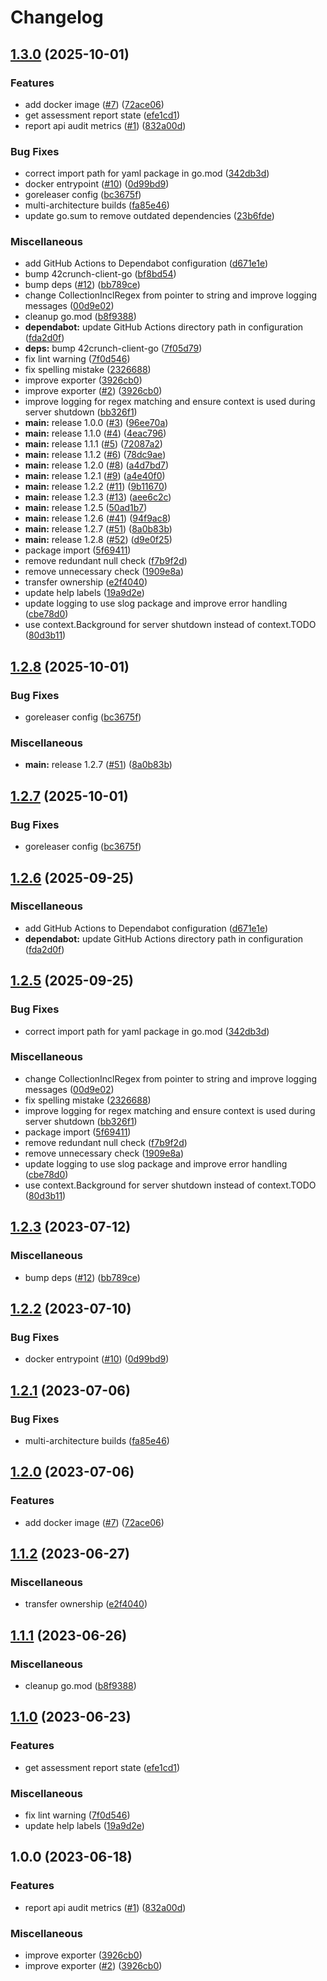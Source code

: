 # Changelog

## [1.3.0](https://github.com/verizonconnect/42crunch-exporter/compare/v1.2.8...v1.3.0) (2025-10-01)


### Features

* add docker image ([#7](https://github.com/verizonconnect/42crunch-exporter/issues/7)) ([72ace06](https://github.com/verizonconnect/42crunch-exporter/commit/72ace06dc7296122d37ef9aa7aac5f32f0ab124e))
* get assessment report state ([efe1cd1](https://github.com/verizonconnect/42crunch-exporter/commit/efe1cd1ecc97673ebe3be5e9eb894ad623efe4d1))
* report api audit metrics ([#1](https://github.com/verizonconnect/42crunch-exporter/issues/1)) ([832a00d](https://github.com/verizonconnect/42crunch-exporter/commit/832a00da1802707c292b852b212a057395fd352b))


### Bug Fixes

* correct import path for yaml package in go.mod ([342db3d](https://github.com/verizonconnect/42crunch-exporter/commit/342db3d6bf7d6f12cceaa1fd46b08f201210cadd))
* docker entrypoint ([#10](https://github.com/verizonconnect/42crunch-exporter/issues/10)) ([0d99bd9](https://github.com/verizonconnect/42crunch-exporter/commit/0d99bd990aee0b753bfbeba73af1ae09f945350a))
* goreleaser config ([bc3675f](https://github.com/verizonconnect/42crunch-exporter/commit/bc3675f620970d3840fef89e5fd6164df6b6fd31))
* multi-architecture builds ([fa85e46](https://github.com/verizonconnect/42crunch-exporter/commit/fa85e46d42fa7e54aaff0e2bd80cbe8956b9f047))
* update go.sum to remove outdated dependencies ([23b6fde](https://github.com/verizonconnect/42crunch-exporter/commit/23b6fdee698c666496530c54a1d61b6608f0d7db))


### Miscellaneous

* add GitHub Actions to Dependabot configuration ([d671e1e](https://github.com/verizonconnect/42crunch-exporter/commit/d671e1ee2ef412bc7decfcc713b35c4899220329))
* bump 42crunch-client-go ([bf8bd54](https://github.com/verizonconnect/42crunch-exporter/commit/bf8bd54e2ffa619f2c1e761b5290000c3f7d9e7e))
* bump deps ([#12](https://github.com/verizonconnect/42crunch-exporter/issues/12)) ([bb789ce](https://github.com/verizonconnect/42crunch-exporter/commit/bb789cea0601e58e3e1eee29f44977ddef6cf9cc))
* change CollectionInclRegex from pointer to string and improve logging messages ([00d9e02](https://github.com/verizonconnect/42crunch-exporter/commit/00d9e024ab8279192ef2b72b119e2c305aa29b5e))
* cleanup go.mod ([b8f9388](https://github.com/verizonconnect/42crunch-exporter/commit/b8f93880d468d52dd34fd0d51a9191c270252c4b))
* **dependabot:** update GitHub Actions directory path in configuration ([fda2d0f](https://github.com/verizonconnect/42crunch-exporter/commit/fda2d0f826607d689a5d760546415970662920b9))
* **deps:** bump 42crunch-client-go ([7f05d79](https://github.com/verizonconnect/42crunch-exporter/commit/7f05d796f7e6901d3a13a0fd36d8de420b4a5127))
* fix lint warning ([7f0d546](https://github.com/verizonconnect/42crunch-exporter/commit/7f0d5461216a035fde70800aac1c89b240be2da6))
* fix spelling mistake ([2326688](https://github.com/verizonconnect/42crunch-exporter/commit/232668838de4f30e2e249057b31023f674e87b33))
* improve exporter ([3926cb0](https://github.com/verizonconnect/42crunch-exporter/commit/3926cb08f9980dfc8add9a607531441c6c5aa3a1))
* improve exporter ([#2](https://github.com/verizonconnect/42crunch-exporter/issues/2)) ([3926cb0](https://github.com/verizonconnect/42crunch-exporter/commit/3926cb08f9980dfc8add9a607531441c6c5aa3a1))
* improve logging for regex matching and ensure context is used during server shutdown ([bb326f1](https://github.com/verizonconnect/42crunch-exporter/commit/bb326f120f7500a18af6d5bd288ae1bb801dd88b))
* **main:** release 1.0.0 ([#3](https://github.com/verizonconnect/42crunch-exporter/issues/3)) ([96ee70a](https://github.com/verizonconnect/42crunch-exporter/commit/96ee70afb8fa15d783270681eb121694f4438b3e))
* **main:** release 1.1.0 ([#4](https://github.com/verizonconnect/42crunch-exporter/issues/4)) ([4eac796](https://github.com/verizonconnect/42crunch-exporter/commit/4eac7964f91d45b6e3be9ad1d85e3549994612ef))
* **main:** release 1.1.1 ([#5](https://github.com/verizonconnect/42crunch-exporter/issues/5)) ([72087a2](https://github.com/verizonconnect/42crunch-exporter/commit/72087a227c435fad1a8a75340bd3003c38328a70))
* **main:** release 1.1.2 ([#6](https://github.com/verizonconnect/42crunch-exporter/issues/6)) ([78dc9ae](https://github.com/verizonconnect/42crunch-exporter/commit/78dc9ae8fc6501f65e15081abd8d090a6cb34956))
* **main:** release 1.2.0 ([#8](https://github.com/verizonconnect/42crunch-exporter/issues/8)) ([a4d7bd7](https://github.com/verizonconnect/42crunch-exporter/commit/a4d7bd77707a3414211f9187daa63314f4c2dd7a))
* **main:** release 1.2.1 ([#9](https://github.com/verizonconnect/42crunch-exporter/issues/9)) ([a4e40f0](https://github.com/verizonconnect/42crunch-exporter/commit/a4e40f00ce98305de1b42c3bf292309a491d98f2))
* **main:** release 1.2.2 ([#11](https://github.com/verizonconnect/42crunch-exporter/issues/11)) ([9b11670](https://github.com/verizonconnect/42crunch-exporter/commit/9b11670964eb9ac0ac6c7640f1fc8fd8eb0bcf24))
* **main:** release 1.2.3 ([#13](https://github.com/verizonconnect/42crunch-exporter/issues/13)) ([aee6c2c](https://github.com/verizonconnect/42crunch-exporter/commit/aee6c2c217984aba3ef15c4fd718937da14efa78))
* **main:** release 1.2.5 ([50ad1b7](https://github.com/verizonconnect/42crunch-exporter/commit/50ad1b7dd273f5d9bf08ad85e1ef380f6c03f2eb))
* **main:** release 1.2.6 ([#41](https://github.com/verizonconnect/42crunch-exporter/issues/41)) ([94f9ac8](https://github.com/verizonconnect/42crunch-exporter/commit/94f9ac816226a73ea73936570a64e7c5edd39178))
* **main:** release 1.2.7 ([#51](https://github.com/verizonconnect/42crunch-exporter/issues/51)) ([8a0b83b](https://github.com/verizonconnect/42crunch-exporter/commit/8a0b83b03d1e5350356b3d13e36e37ee8e5fff4b))
* **main:** release 1.2.8 ([#52](https://github.com/verizonconnect/42crunch-exporter/issues/52)) ([d9e0f25](https://github.com/verizonconnect/42crunch-exporter/commit/d9e0f257c0c953c2385a2748cf1d39f2b3923abb))
* package import ([5f69411](https://github.com/verizonconnect/42crunch-exporter/commit/5f6941111a56b95cf67eaf371bb20bd7b48046c0))
* remove redundant null check ([f7b9f2d](https://github.com/verizonconnect/42crunch-exporter/commit/f7b9f2d0ad0e9a396a976cdd0662df89010466d0))
* remove unnecessary check ([1909e8a](https://github.com/verizonconnect/42crunch-exporter/commit/1909e8aea2f83e5190320d22eaf566b65da5f517))
* transfer ownership ([e2f4040](https://github.com/verizonconnect/42crunch-exporter/commit/e2f404091cf0e33696f1d12191c3ee22770b6c1c))
* update help labels ([19a9d2e](https://github.com/verizonconnect/42crunch-exporter/commit/19a9d2e1e15905eabd4c2f3f2027f35ea4d86bc3))
* update logging to use slog package and improve error handling ([cbe78d0](https://github.com/verizonconnect/42crunch-exporter/commit/cbe78d01ac565dfb83359d333091fb38dd17ae00))
* use context.Background for server shutdown instead of context.TODO ([80d3b11](https://github.com/verizonconnect/42crunch-exporter/commit/80d3b113daf82f61ae7362803a49a968498e2d35))

## [1.2.8](https://github.com/verizonconnect/42crunch-exporter/compare/v1.2.7...v1.2.8) (2025-10-01)


### Bug Fixes

* goreleaser config ([bc3675f](https://github.com/verizonconnect/42crunch-exporter/commit/bc3675f620970d3840fef89e5fd6164df6b6fd31))


### Miscellaneous

* **main:** release 1.2.7 ([#51](https://github.com/verizonconnect/42crunch-exporter/issues/51)) ([8a0b83b](https://github.com/verizonconnect/42crunch-exporter/commit/8a0b83b03d1e5350356b3d13e36e37ee8e5fff4b))

## [1.2.7](https://github.com/verizonconnect/42crunch-exporter/compare/v1.2.6...v1.2.7) (2025-10-01)


### Bug Fixes

* goreleaser config ([bc3675f](https://github.com/verizonconnect/42crunch-exporter/commit/bc3675f620970d3840fef89e5fd6164df6b6fd31))

## [1.2.6](https://github.com/verizonconnect/42crunch-exporter/compare/v1.2.5...v1.2.6) (2025-09-25)


### Miscellaneous

* add GitHub Actions to Dependabot configuration ([d671e1e](https://github.com/verizonconnect/42crunch-exporter/commit/d671e1ee2ef412bc7decfcc713b35c4899220329))
* **dependabot:** update GitHub Actions directory path in configuration ([fda2d0f](https://github.com/verizonconnect/42crunch-exporter/commit/fda2d0f826607d689a5d760546415970662920b9))

## [1.2.5](https://github.com/verizonconnect/42crunch-exporter/compare/v1.2.4...v1.2.5) (2025-09-25)


### Bug Fixes

* correct import path for yaml package in go.mod ([342db3d](https://github.com/verizonconnect/42crunch-exporter/commit/342db3d6bf7d6f12cceaa1fd46b08f201210cadd))


### Miscellaneous

* change CollectionInclRegex from pointer to string and improve logging messages ([00d9e02](https://github.com/verizonconnect/42crunch-exporter/commit/00d9e024ab8279192ef2b72b119e2c305aa29b5e))
* fix spelling mistake ([2326688](https://github.com/verizonconnect/42crunch-exporter/commit/232668838de4f30e2e249057b31023f674e87b33))
* improve logging for regex matching and ensure context is used during server shutdown ([bb326f1](https://github.com/verizonconnect/42crunch-exporter/commit/bb326f120f7500a18af6d5bd288ae1bb801dd88b))
* package import ([5f69411](https://github.com/verizonconnect/42crunch-exporter/commit/5f6941111a56b95cf67eaf371bb20bd7b48046c0))
* remove redundant null check ([f7b9f2d](https://github.com/verizonconnect/42crunch-exporter/commit/f7b9f2d0ad0e9a396a976cdd0662df89010466d0))
* remove unnecessary check ([1909e8a](https://github.com/verizonconnect/42crunch-exporter/commit/1909e8aea2f83e5190320d22eaf566b65da5f517))
* update logging to use slog package and improve error handling ([cbe78d0](https://github.com/verizonconnect/42crunch-exporter/commit/cbe78d01ac565dfb83359d333091fb38dd17ae00))
* use context.Background for server shutdown instead of context.TODO ([80d3b11](https://github.com/verizonconnect/42crunch-exporter/commit/80d3b113daf82f61ae7362803a49a968498e2d35))

## [1.2.3](https://github.com/verizonconnect/42crunch-exporter/compare/v1.2.2...v1.2.3) (2023-07-12)


### Miscellaneous

* bump deps ([#12](https://github.com/verizonconnect/42crunch-exporter/issues/12)) ([bb789ce](https://github.com/verizonconnect/42crunch-exporter/commit/bb789cea0601e58e3e1eee29f44977ddef6cf9cc))

## [1.2.2](https://github.com/verizonconnect/42crunch-exporter/compare/v1.2.1...v1.2.2) (2023-07-10)


### Bug Fixes

* docker entrypoint ([#10](https://github.com/verizonconnect/42crunch-exporter/issues/10)) ([0d99bd9](https://github.com/verizonconnect/42crunch-exporter/commit/0d99bd990aee0b753bfbeba73af1ae09f945350a))

## [1.2.1](https://github.com/verizonconnect/42crunch-exporter/compare/v1.2.0...v1.2.1) (2023-07-06)


### Bug Fixes

* multi-architecture builds ([fa85e46](https://github.com/verizonconnect/42crunch-exporter/commit/fa85e46d42fa7e54aaff0e2bd80cbe8956b9f047))

## [1.2.0](https://github.com/verizonconnect/42crunch-exporter/compare/v1.1.2...v1.2.0) (2023-07-06)


### Features

* add docker image ([#7](https://github.com/verizonconnect/42crunch-exporter/issues/7)) ([72ace06](https://github.com/verizonconnect/42crunch-exporter/commit/72ace06dc7296122d37ef9aa7aac5f32f0ab124e))

## [1.1.2](https://github.com/verizonconnect/42crunch-exporter/compare/v1.1.1...v1.1.2) (2023-06-27)


### Miscellaneous

* transfer ownership ([e2f4040](https://github.com/verizonconnect/42crunch-exporter/commit/e2f404091cf0e33696f1d12191c3ee22770b6c1c))

## [1.1.1](https://github.com/verizonconnect/42crunch-exporter/compare/v1.1.0...v1.1.1) (2023-06-26)


### Miscellaneous

* cleanup go.mod ([b8f9388](https://github.com/verizonconnect/42crunch-exporter/commit/b8f93880d468d52dd34fd0d51a9191c270252c4b))

## [1.1.0](https://github.com/verizonconnect/42crunch-exporter/compare/v1.0.0...v1.1.0) (2023-06-23)


### Features

* get assessment report state ([efe1cd1](https://github.com/verizonconnect/42crunch-exporter/commit/efe1cd1ecc97673ebe3be5e9eb894ad623efe4d1))


### Miscellaneous

* fix lint warning ([7f0d546](https://github.com/verizonconnect/42crunch-exporter/commit/7f0d5461216a035fde70800aac1c89b240be2da6))
* update help labels ([19a9d2e](https://github.com/verizonconnect/42crunch-exporter/commit/19a9d2e1e15905eabd4c2f3f2027f35ea4d86bc3))

## 1.0.0 (2023-06-18)


### Features

* report api audit metrics ([#1](https://github.com/verizonconnect/42crunch-exporter/issues/1)) ([832a00d](https://github.com/verizonconnect/42crunch-exporter/commit/832a00da1802707c292b852b212a057395fd352b))


### Miscellaneous

* improve exporter ([3926cb0](https://github.com/verizonconnect/42crunch-exporter/commit/3926cb08f9980dfc8add9a607531441c6c5aa3a1))
* improve exporter ([#2](https://github.com/verizonconnect/42crunch-exporter/issues/2)) ([3926cb0](https://github.com/verizonconnect/42crunch-exporter/commit/3926cb08f9980dfc8add9a607531441c6c5aa3a1))
